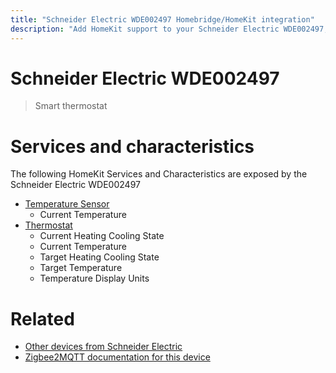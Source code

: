 ```yaml
---
title: "Schneider Electric WDE002497 Homebridge/HomeKit integration"
description: "Add HomeKit support to your Schneider Electric WDE002497, using Homebridge, Zigbee2MQTT and homebridge-z2m."
---
```

<!---
This file has been GENERATED using src/docgen/docgen.ts
DO NOT EDIT THIS FILE MANUALLY!
-->
# Schneider Electric WDE002497
> Smart thermostat


# Services and characteristics
The following HomeKit Services and Characteristics are exposed by
the Schneider Electric WDE002497

* [Temperature Sensor](../../sensors.md)
  * Current Temperature
* [Thermostat](../../climate.md)
  * Current Heating Cooling State
  * Current Temperature
  * Target Heating Cooling State
  * Target Temperature
  * Temperature Display Units


# Related
* [Other devices from Schneider Electric](../index.md#schneider_electric)
* [Zigbee2MQTT documentation for this device](https://www.zigbee2mqtt.io/devices/WDE002497.html)